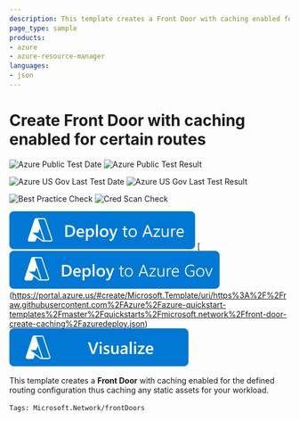 ```yaml
---
description: This template creates a Front Door with caching enabled for the defined routing configuration thus caching any static assets for your workload.
page_type: sample
products:
- azure
- azure-resource-manager
languages:
- json
---
```

# Create Front Door with caching enabled for certain routes

![Azure Public Test Date](https://azurequickstartsservice.blob.core.windows.net/badges/quickstarts/microsoft.network/front-door-create-caching/PublicLastTestDate.svg)
![Azure Public Test Result](https://azurequickstartsservice.blob.core.windows.net/badges/quickstarts/microsoft.network/front-door-create-caching/PublicDeployment.svg)

![Azure US Gov Last Test Date](https://azurequickstartsservice.blob.core.windows.net/badges/quickstarts/microsoft.network/front-door-create-caching/FairfaxLastTestDate.svg)
![Azure US Gov Last Test Result](https://azurequickstartsservice.blob.core.windows.net/badges/quickstarts/microsoft.network/front-door-create-caching/FairfaxDeployment.svg)

![Best Practice Check](https://azurequickstartsservice.blob.core.windows.net/badges/quickstarts/microsoft.network/front-door-create-caching/BestPracticeResult.svg)
![Cred Scan Check](https://azurequickstartsservice.blob.core.windows.net/badges/quickstarts/microsoft.network/front-door-create-caching/CredScanResult.svg)

[![Deploy To Azure](https://raw.githubusercontent.com/Azure/azure-quickstart-templates/master/1-CONTRIBUTION-GUIDE/images/deploytoazure.svg?sanitize=true)](https://portal.azure.com/#create/Microsoft.Template/uri/https%3A%2F%2Fraw.githubusercontent.com%2FAzure%2Fazure-quickstart-templates%2Fmaster%2Fquickstarts%2Fmicrosoft.network%2Ffront-door-create-caching%2Fazuredeploy.json)
[![Deploy To Azure US Gov](https://raw.githubusercontent.com/Azure/azure-quickstart-templates/master/1-CONTRIBUTION-GUIDE/images/deploytoazuregov.svg?sanitize=true)(https://portal.azure.us/#create/Microsoft.Template/uri/https%3A%2F%2Fraw.githubusercontent.com%2FAzure%2Fazure-quickstart-templates%2Fmaster%2Fquickstarts%2Fmicrosoft.network%2Ffront-door-create-caching%2Fazuredeploy.json)
[![Visualize](https://raw.githubusercontent.com/Azure/azure-quickstart-templates/master/1-CONTRIBUTION-GUIDE/images/visualizebutton.svg?sanitize=true)](http://armviz.io/#/?load=https%3A%2F%2Fraw.githubusercontent.com%2FAzure%2Fazure-quickstart-templates%2Fmaster%2Fquickstarts%2Fmicrosoft.network%2Ffront-door-create-caching%2Fazuredeploy.json)

This template creates a **Front Door** with caching enabled for the defined routing configuration thus caching any static assets for your workload.

`Tags: Microsoft.Network/frontDoors`

